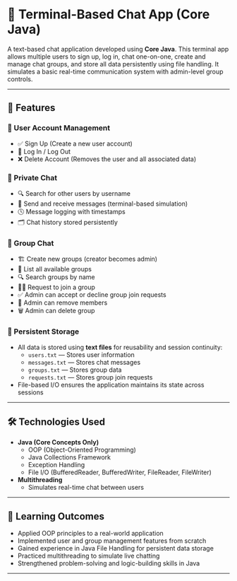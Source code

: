 # 💬 Terminal-Based Chat App (Core Java)

A text-based chat application developed using **Core Java**. This terminal app allows multiple users to sign up, log in, chat one-on-one, create and manage chat groups, and store all data persistently using file handling. It simulates a basic real-time communication system with admin-level group controls.

---

## 🚀 Features

### 👤 User Account Management
- ✅ Sign Up (Create a new user account)
- 🔐 Log In / Log Out
- ❌ Delete Account (Removes the user and all associated data)

### 💬 Private Chat
- 🔍 Search for other users by username
- 📩 Send and receive messages (terminal-based simulation)
- 🕓 Message logging with timestamps
- 🗂 Chat history stored persistently

### 👥 Group Chat
- 🏗 Create new groups (creator becomes admin)
- 📃 List all available groups
- 🔍 Search groups by name
- 🙋‍♂️ Request to join a group
- ✅ Admin can accept or decline group join requests
- 🚫 Admin can remove members
- 🗑 Admin can delete group

### 🧾 Persistent Storage
- All data is stored using **text files** for reusability and session continuity:
  - `users.txt` — Stores user information
  - `messages.txt` — Stores chat messages
  - `groups.txt` — Stores group data
  - `requests.txt` — Stores group join requests
- File-based I/O ensures the application maintains its state across sessions

---

## 🛠️ Technologies Used

- **Java (Core Concepts Only)**
  - OOP (Object-Oriented Programming)
  - Java Collections Framework
  - Exception Handling
  - File I/O (BufferedReader, BufferedWriter, FileReader, FileWriter)
- **Multithreading**
  - Simulates real-time chat between users

---

## 🧠 Learning Outcomes

- Applied OOP principles to a real-world application
- Implemented user and group management features from scratch
- Gained experience in Java File Handling for persistent data storage
- Practiced multithreading to simulate live chatting
- Strengthened problem-solving and logic-building skills in Java

---

